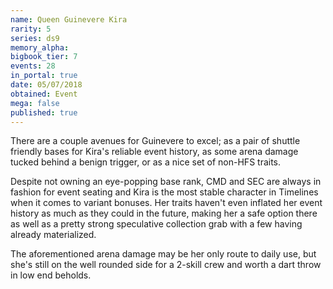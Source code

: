 ```yaml
---
name: Queen Guinevere Kira
rarity: 5
series: ds9
memory_alpha:
bigbook_tier: 7
events: 28
in_portal: true
date: 05/07/2018
obtained: Event
mega: false
published: true
---
```


There are a couple avenues for Guinevere to excel; as a pair of shuttle friendly bases for Kira's reliable event history, as some arena damage tucked behind a benign trigger, or as a nice set of non-HFS traits.

Despite not owning an eye-popping base rank, CMD and SEC are always in fashion for event seating and Kira is the most stable character in Timelines when it comes to variant bonuses. Her traits haven't even inflated her event history as much as they could in the future, making her a safe option there as well as a pretty strong speculative collection grab with a few having already materialized.

The aforementioned arena damage may be her only route to daily use, but she's still on the well rounded side for a 2-skill crew and worth a dart throw in low end beholds.
